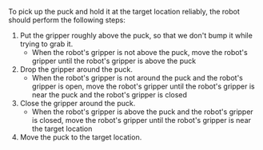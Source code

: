 To pick up the puck and hold it at the target location reliably, the robot should perform the following steps:

1. Put the gripper roughly above the puck, so that we don't bump it while trying to grab it.
    - When the robot's gripper is not above the puck, move the robot's gripper until the robot's gripper is above the puck
2. Drop the gripper around the puck.
    - When the robot's gripper is not around the puck and the robot's gripper is open, move the robot's gripper until the robot's gripper is near the puck and the robot's gripper is closed
3. Close the gripper around the puck.
    - When the robot's gripper is above the puck and the robot's gripper is closed, move the robot's gripper until the robot's gripper is near the target location
4. Move the puck to the target location.